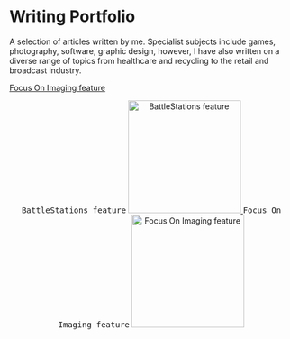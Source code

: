 # Writing Portfolio

A selection of articles written by me. Specialist subjects include games, photography, software, graphic design, however, I have also written on a diverse range of topics from healthcare and recycling to the retail and broadcast industry.


[Focus On Imaging feature](https://github.com/JonLysons/Writing_Portfolio/blob/main/FocusOnImaging%202.pdf)




<div align="center">
    <kbd>BattleStations feature</kbd>
    <a href="https://github.com/JonLysons/Writing_Portfolio/blob/main/BattleStations.pdf">
        <img src="https://user-images.githubusercontent.com/117950069/214640384-49078250-d02e-4395-830f-da792d25291a.jpg" alt="BattleStations feature"
        width="200"/>
    </a>
        <kbd>Focus On Imaging feature</kbd>
    <a href="https://github.com/JonLysons/Writing_Portfolio/blob/main/FocusOnImaging%202.pdf">
        <img src="https://user-images.githubusercontent.com/117950069/214640384-49078250-d02e-4395-830f-da792d25291a.jpg" alt="Focus On Imaging feature"
        width="200"/>
    </a>
    
</div>
